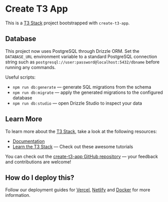 # Create T3 App

This is a [T3 Stack](https://create.t3.gg/) project bootstrapped with `create-t3-app`.

## Database

This project now uses PostgreSQL through Drizzle ORM. Set the `DATABASE_URL` environment variable to a standard PostgreSQL connection string such as `postgresql://user:password@localhost:5432/dbname` before running any commands.

Useful scripts:

- `npm run db:generate` — generate SQL migrations from the schema
- `npm run db:migrate` — apply the generated migrations to the configured database
- `npm run db:studio` — open Drizzle Studio to inspect your data

## Learn More

To learn more about the [T3 Stack](https://create.t3.gg/), take a look at the following resources:

- [Documentation](https://create.t3.gg/)
- [Learn the T3 Stack](https://create.t3.gg/en/faq#what-learning-resources-are-currently-available) — Check out these awesome tutorials

You can check out the [create-t3-app GitHub repository](https://github.com/t3-oss/create-t3-app) — your feedback and contributions are welcome!

## How do I deploy this?

Follow our deployment guides for [Vercel](https://create.t3.gg/en/deployment/vercel), [Netlify](https://create.t3.gg/en/deployment/netlify) and [Docker](https://create.t3.gg/en/deployment/docker) for more information.
